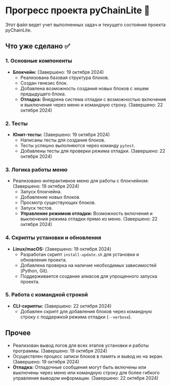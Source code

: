 
# Прогресс проекта pyChainLite 🚀

Этот файл ведет учет выполненных задач и текущего состояния проекта pyChainLite.

## Что уже сделано ✅

### 1. Основные компоненты
- **Блокчейн:** (Завершено: 19 октября 2024)
  - Реализована базовая структура блоков.
  - Создан генезис блок.
  - Добавлена возможность создания новых блоков с хешем предыдущего блока.
  - **Отладка:** Внедрена система отладки с возможностью включения и выключения через меню и командную строку. (Завершено: 22 октября 2024)

### 2. Тесты
- **Юнит-тесты:** (Завершено: 19 октября 2024)
  - Написаны тесты для создания блоков.
  - Тесты успешно выполняются через команду `pytest`.
  - Добавлены тесты для проверки режима отладки. (Завершено: 22 октября 2024)
  
### 3. Логика работы меню
- Реализовано интерактивное меню для работы с блокчейном: (Завершено: 19 октября 2024)
  - Запуск блокчейна.
  - Добавление новых блоков.
  - Просмотр существующих блоков.
  - Запуск тестов.
  - **Управление режимом отладки:** Возможность включения и выключения режима отладки прямо из меню. (Завершено: 22 октября 2024)
  
### 4. Скрипты установки и обновления
- **Linux/macOS:** (Завершено: 19 октября 2024)
  - Разработан скрипт `install-update.sh` для установки и обновления проекта.
  - Добавлена проверка на наличие необходимых зависимостей (Python, Git).
  - Поддерживается создание алиасов для упрощенного запуска проекта.

### 5. Работа с командной строкой
- **CLI-скрипты:** (Завершено: 22 октября 2024)
  - Добавлен скрипт для добавления блоков через командную строку с поддержкой режима отладки (`--verbose`).
  
## Прочее
- Реализован вывод логов для всех этапов установки и работы программы. (Завершено: 19 октября 2024)
- Осуществлен процесс записи блоков в память и вывод их на экран. (Завершено: 19 октября 2024)
- **Отладка:** Отладочные сообщения могут быть включены или выключены через меню или командную строку для более гибкого управления выводом информации. (Завершено: 22 октября 2024)


